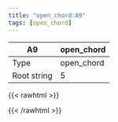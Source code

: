 ```yaml
---
title: "open_chord:A9"
tags: [open_chord]
---
```


|A9|open_chord|
|---|---|
|Type|open_chord|
|Root string|5|
{{< rawhtml >}}
<div class="container"></div>
<script>
const selector = '#container';
const chord = new ChordBox(selector);
chord.draw((new String("X02000")));
</script>
{{< /rawhtml >}}
